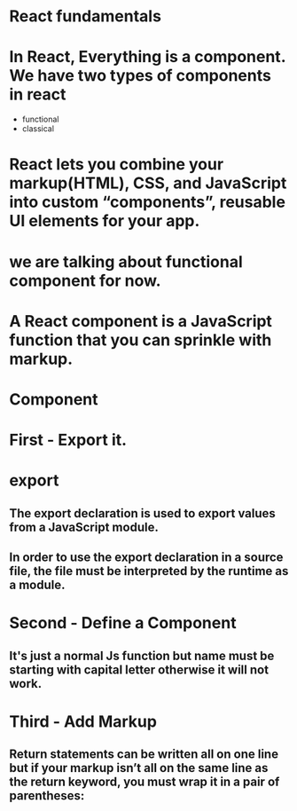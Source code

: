 # React fundamentals
# In React, Everything is a component. We have two types of components in react

 - functional
 - classical

# React lets you combine your markup(HTML), CSS, and JavaScript into custom “components”, reusable UI elements for your app.

# we are talking about functional component for now.
# A React component is a JavaScript function that you can sprinkle with markup.

# Component
# First - Export it.

# export 
## The export declaration is used to export values from a JavaScript module.
## In order to use the export declaration in a source file, the file must be interpreted by the runtime as a module.

# Second - Define a Component
## It's just a normal Js function but name must be starting with capital letter otherwise it will not work.

# Third - Add Markup
## Return statements can be written all on one line but if your markup isn’t all on the same line as the return keyword, you must wrap it in a pair of parentheses: